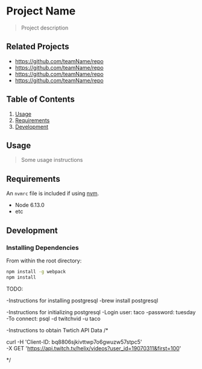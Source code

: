 # Project Name

> Project description

## Related Projects

  - https://github.com/teamName/repo
  - https://github.com/teamName/repo
  - https://github.com/teamName/repo
  - https://github.com/teamName/repo

## Table of Contents

1. [Usage](#Usage)
1. [Requirements](#requirements)
1. [Development](#development)

## Usage

> Some usage instructions

## Requirements

An `nvmrc` file is included if using [nvm](https://github.com/creationix/nvm).

- Node 6.13.0
- etc

## Development

### Installing Dependencies

From within the root directory:

```sh
npm install -g webpack
npm install
```

TODO:

-Instructions for installing postgresql
  -brew install postgresql


-Instructions for initializing postgresql
  -Login user: taco
  -password: tuesday
  -To connect: psql -d twitchvid -u taco

-Instructions to obtain Twtich API Data
  /*

curl -H 'Client-ID: bq8806sjkivttwp7o6gwuzw57stpc5' \
-X GET 'https://api.twitch.tv/helix/videos?user_id=19070311&first=100'

*/